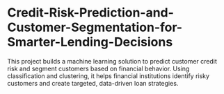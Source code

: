 # Credit-Risk-Prediction-and-Customer-Segmentation-for-Smarter-Lending-Decisions
This project builds a machine learning solution to predict customer credit risk and segment customers based on financial behavior. Using classification and clustering, it helps financial institutions identify risky customers and create targeted, data-driven loan strategies.
